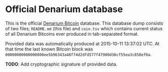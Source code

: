 <!-- -*- mode: markdown; coding: utf-8 -*- -->
# Official Denarium database

This is the official [Denarium Bitcoin](https://denarium.com)
database. This database dump consists of two files; `README.md`
(this file) and `coin.tsv` which contains current status of all
Denarium Bitcoins ever produced in tab-separated format.

Provided data was automatically produced at 2015-10-11 13:37:02 UTC.
At that time the last known Bitcoin block was
`00000000000000000ee5b96343a48f74d2dfd577f47900d36cf55ea3c858ef0a`.

**TODO**: Add cryptographic signature of provided data.
